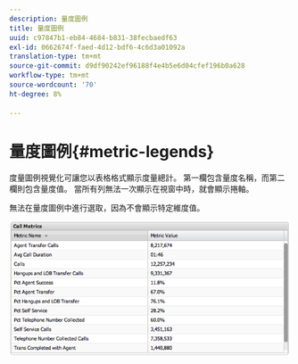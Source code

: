 ```yaml
---
description: 量度圖例
title: 量度圖例
uuid: c97847b1-eb84-4684-b831-38fecbaedf63
exl-id: 0662674f-faed-4d12-bdf6-4c6d3a01092a
translation-type: tm+mt
source-git-commit: d9df90242ef96188f4e4b5e6d04cfef196b0a628
workflow-type: tm+mt
source-wordcount: '70'
ht-degree: 8%

---
```


# 量度圖例{#metric-legends}

度量圖例視覺化可讓您以表格格式顯示度量總計。 第一欄包含量度名稱，而第二欄則包含量度值。 當所有列無法一次顯示在視窗中時，就會顯示捲軸。

無法在量度圖例中進行選取，因為不會顯示特定維度值。

![](assets/metric_legend.png)
